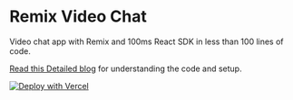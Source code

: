 # Remix Video Chat

Video chat app with Remix and 100ms React SDK in less than 100 lines of code.

[Read this Detailed blog](http://dpnkr.in/blog/remix-video-chat-app) for understanding the code and setup.

[![Deploy with Vercel](https://vercel.com/button)](https://vercel.com/new/clone?repository-url=https%3A%2F%2Fgithub.com%2FDeep-Codes%2Fremix-video-chat&env=HMS_TOKEN_ENDPOINT&envDescription=Token%20endpoint%20can%20be%20found%20in%20developer%20section%20of%20100ms%20Dashboard.&envLink=https%3A%2F%2Fdashboard.100ms.live%2Fdeveloper)
